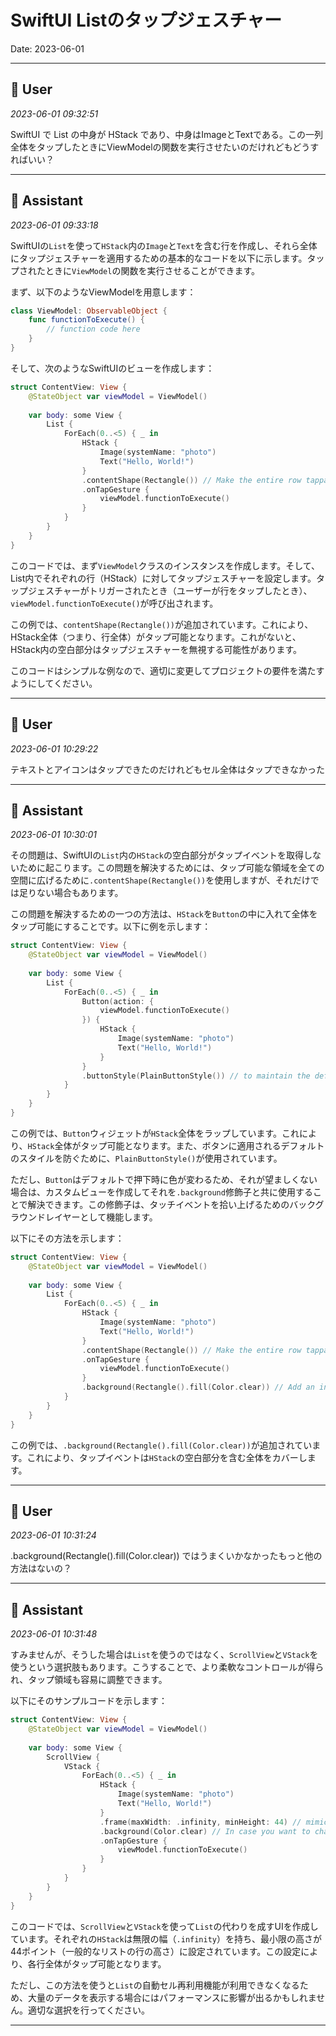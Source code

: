 # SwiftUI Listのタップジェスチャー

Date: 2023-06-01

---

## 👤 User
*2023-06-01 09:32:51*

SwiftUI で List の中身が HStack であり、中身はImageとTextである。この一列全体をタップしたときにViewModelの関数を実行させたいのだけれどもどうすればいい？

---

## 🤖 Assistant
*2023-06-01 09:33:18*

SwiftUIの`List`を使って`HStack`内の`Image`と`Text`を含む行を作成し、それら全体にタップジェスチャーを適用するための基本的なコードを以下に示します。タップされたときに`ViewModel`の関数を実行させることができます。

まず、以下のようなViewModelを用意します：

```swift
class ViewModel: ObservableObject {
    func functionToExecute() {
        // function code here
    }
}
```

そして、次のようなSwiftUIのビューを作成します：

```swift
struct ContentView: View {
    @StateObject var viewModel = ViewModel()
    
    var body: some View {
        List {
            ForEach(0..<5) { _ in
                HStack {
                    Image(systemName: "photo")
                    Text("Hello, World!")
                }
                .contentShape(Rectangle()) // Make the entire row tappable
                .onTapGesture {
                    viewModel.functionToExecute()
                }
            }
        }
    }
}
```

このコードでは、まず`ViewModel`クラスのインスタンスを作成します。そして、List内でそれぞれの行（HStack）に対してタップジェスチャーを設定します。タップジェスチャーがトリガーされたとき（ユーザーが行をタップしたとき）、`viewModel.functionToExecute()`が呼び出されます。

この例では、`contentShape(Rectangle())`が追加されています。これにより、HStack全体（つまり、行全体）がタップ可能となります。これがないと、HStack内の空白部分はタップジェスチャーを無視する可能性があります。

このコードはシンプルな例なので、適切に変更してプロジェクトの要件を満たすようにしてください。

---

## 👤 User
*2023-06-01 10:29:22*

テキストとアイコンはタップできたのだけれどもセル全体はタップできなかった

---

## 🤖 Assistant
*2023-06-01 10:30:01*

その問題は、SwiftUIの`List`内の`HStack`の空白部分がタップイベントを取得しないために起こります。この問題を解決するためには、タップ可能な領域を全ての空間に広げるために`.contentShape(Rectangle())`を使用しますが、それだけでは足りない場合もあります。

この問題を解決するための一つの方法は、`HStack`を`Button`の中に入れて全体をタップ可能にすることです。以下に例を示します：

```swift
struct ContentView: View {
    @StateObject var viewModel = ViewModel()
    
    var body: some View {
        List {
            ForEach(0..<5) { _ in
                Button(action: {
                    viewModel.functionToExecute()
                }) {
                    HStack {
                        Image(systemName: "photo")
                        Text("Hello, World!")
                    }
                }
                .buttonStyle(PlainButtonStyle()) // to maintain the default List style
            }
        }
    }
}
```

この例では、`Button`ウィジェットが`HStack`全体をラップしています。これにより、`HStack`全体がタップ可能となります。また、ボタンに適用されるデフォルトのスタイルを防ぐために、`PlainButtonStyle()`が使用されています。

ただし、`Button`はデフォルトで押下時に色が変わるため、それが望ましくない場合は、カスタムビューを作成してそれを`.background`修飾子と共に使用することで解決できます。この修飾子は、タッチイベントを拾い上げるためのバックグラウンドレイヤーとして機能します。

以下にその方法を示します：

```swift
struct ContentView: View {
    @StateObject var viewModel = ViewModel()
    
    var body: some View {
        List {
            ForEach(0..<5) { _ in
                HStack {
                    Image(systemName: "photo")
                    Text("Hello, World!")
                }
                .contentShape(Rectangle()) // Make the entire row tappable
                .onTapGesture {
                    viewModel.functionToExecute()
                }
                .background(Rectangle().fill(Color.clear)) // Add an invisible background to capture taps on empty areas
            }
        }
    }
}
```

この例では、`.background(Rectangle().fill(Color.clear))`が追加されています。これにより、タップイベントは`HStack`の空白部分を含む全体をカバーします。

---

## 👤 User
*2023-06-01 10:31:24*

.background(Rectangle().fill(Color.clear)) ではうまくいかなかったもっと他の方法はないの？

---

## 🤖 Assistant
*2023-06-01 10:31:48*

すみませんが、そうした場合は`List`を使うのではなく、`ScrollView`と`VStack`を使うという選択肢もあります。こうすることで、より柔軟なコントロールが得られ、タップ領域も容易に調整できます。

以下にそのサンプルコードを示します：

```swift
struct ContentView: View {
    @StateObject var viewModel = ViewModel()
    
    var body: some View {
        ScrollView {
            VStack {
                ForEach(0..<5) { _ in
                    HStack {
                        Image(systemName: "photo")
                        Text("Hello, World!")
                    }
                    .frame(maxWidth: .infinity, minHeight: 44) // mimics a standard List row size
                    .background(Color.clear) // In case you want to change the row color
                    .onTapGesture {
                        viewModel.functionToExecute()
                    }
                }
            }
        }
    }
}
```

このコードでは、`ScrollView`と`VStack`を使って`List`の代わりを成すUIを作成しています。それぞれの`HStack`は無限の幅（`.infinity`）を持ち、最小限の高さが44ポイント（一般的なリストの行の高さ）に設定されています。この設定により、各行全体がタップ可能となります。

ただし、この方法を使うと`List`の自動セル再利用機能が利用できなくなるため、大量のデータを表示する場合にはパフォーマンスに影響が出るかもしれません。適切な選択を行ってください。

---
